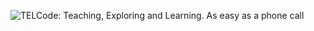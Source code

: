 ![TELCode: Teaching, Exploring and Learning. As easy as a phone call](https://github.com/TEL-Code/.github/edit/main/profile/TELCode(1).png")
